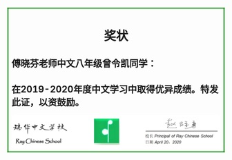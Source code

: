 <!-- #######  YAY, I AM THE SOURCE EDITOR! #########-->
<!DOCTYPE html>
<html>
<head>
</head>
<body>
<table>

<tbody>
<tr>
<td style="border-style: double; border-color: green; table-layout=fixed; width: 500px">
<h1 style="text-align: center">奖状</h1>
<h2>傅晓芬老师中文八年级曾令凯同学：</h2>
<h2>在2019-2020年度中文学习中取得优异成绩。特发此证，以资鼓励。</h2>
 <img src="logo.png" width="500">
 
</td>
</tr>
</tbody>
</table>
<p>&nbsp;</p>
<p><strong>&nbsp;</strong></p>
</body>
</html>
